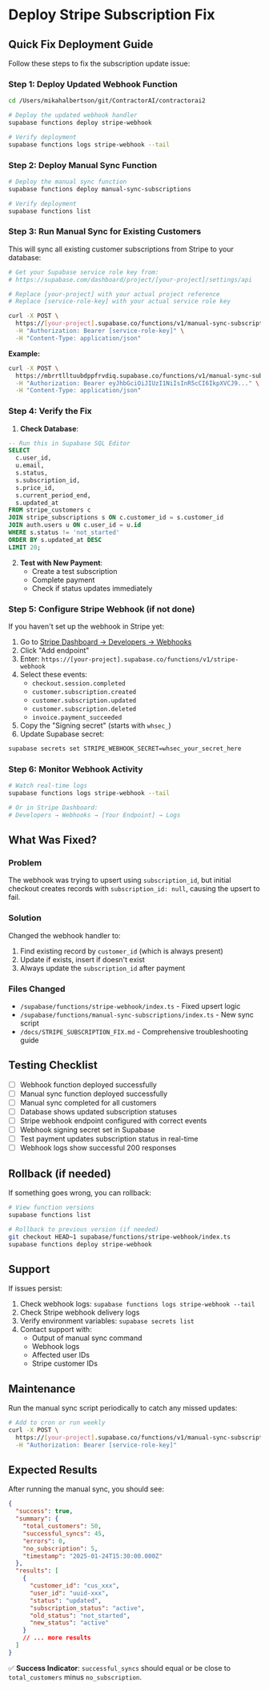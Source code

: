 # Deploy Stripe Subscription Fix

## Quick Fix Deployment Guide

Follow these steps to fix the subscription update issue:

### Step 1: Deploy Updated Webhook Function

```bash
cd /Users/mikahalbertson/git/ContractorAI/contractorai2

# Deploy the updated webhook handler
supabase functions deploy stripe-webhook

# Verify deployment
supabase functions logs stripe-webhook --tail
```

### Step 2: Deploy Manual Sync Function

```bash
# Deploy the manual sync function
supabase functions deploy manual-sync-subscriptions

# Verify deployment
supabase functions list
```

### Step 3: Run Manual Sync for Existing Customers

This will sync all existing customer subscriptions from Stripe to your database:

```bash
# Get your Supabase service role key from:
# https://supabase.com/dashboard/project/[your-project]/settings/api

# Replace [your-project] with your actual project reference
# Replace [service-role-key] with your actual service role key

curl -X POST \
  https://[your-project].supabase.co/functions/v1/manual-sync-subscriptions \
  -H "Authorization: Bearer [service-role-key]" \
  -H "Content-Type: application/json"
```

**Example:**
```bash
curl -X POST \
  https://mbrrtlltuubdppfrvdiq.supabase.co/functions/v1/manual-sync-subscriptions \
  -H "Authorization: Bearer eyJhbGciOiJIUzI1NiIsInR5cCI6IkpXVCJ9..." \
  -H "Content-Type: application/json"
```

### Step 4: Verify the Fix

1. **Check Database**:

```sql
-- Run this in Supabase SQL Editor
SELECT
  c.user_id,
  u.email,
  s.status,
  s.subscription_id,
  s.price_id,
  s.current_period_end,
  s.updated_at
FROM stripe_customers c
JOIN stripe_subscriptions s ON c.customer_id = s.customer_id
JOIN auth.users u ON c.user_id = u.id
WHERE s.status != 'not_started'
ORDER BY s.updated_at DESC
LIMIT 20;
```

2. **Test with New Payment**:
   - Create a test subscription
   - Complete payment
   - Check if status updates immediately

### Step 5: Configure Stripe Webhook (if not done)

If you haven't set up the webhook in Stripe yet:

1. Go to [Stripe Dashboard → Developers → Webhooks](https://dashboard.stripe.com/webhooks)
2. Click "Add endpoint"
3. Enter: `https://[your-project].supabase.co/functions/v1/stripe-webhook`
4. Select these events:
   - `checkout.session.completed`
   - `customer.subscription.created`
   - `customer.subscription.updated`
   - `customer.subscription.deleted`
   - `invoice.payment_succeeded`
5. Copy the "Signing secret" (starts with `whsec_`)
6. Update Supabase secret:

```bash
supabase secrets set STRIPE_WEBHOOK_SECRET=whsec_your_secret_here
```

### Step 6: Monitor Webhook Activity

```bash
# Watch real-time logs
supabase functions logs stripe-webhook --tail

# Or in Stripe Dashboard:
# Developers → Webhooks → [Your Endpoint] → Logs
```

## What Was Fixed?

### Problem
The webhook was trying to upsert using `subscription_id`, but initial checkout creates records with `subscription_id: null`, causing the upsert to fail.

### Solution
Changed the webhook handler to:
1. Find existing record by `customer_id` (which is always present)
2. Update if exists, insert if doesn't exist
3. Always update the `subscription_id` after payment

### Files Changed
- `/supabase/functions/stripe-webhook/index.ts` - Fixed upsert logic
- `/supabase/functions/manual-sync-subscriptions/index.ts` - New sync script
- `/docs/STRIPE_SUBSCRIPTION_FIX.md` - Comprehensive troubleshooting guide

## Testing Checklist

- [ ] Webhook function deployed successfully
- [ ] Manual sync function deployed successfully
- [ ] Manual sync completed for all customers
- [ ] Database shows updated subscription statuses
- [ ] Stripe webhook endpoint configured with correct events
- [ ] Webhook signing secret set in Supabase
- [ ] Test payment updates subscription status in real-time
- [ ] Webhook logs show successful 200 responses

## Rollback (if needed)

If something goes wrong, you can rollback:

```bash
# View function versions
supabase functions list

# Rollback to previous version (if needed)
git checkout HEAD~1 supabase/functions/stripe-webhook/index.ts
supabase functions deploy stripe-webhook
```

## Support

If issues persist:

1. Check webhook logs: `supabase functions logs stripe-webhook --tail`
2. Check Stripe webhook delivery logs
3. Verify environment variables: `supabase secrets list`
4. Contact support with:
   - Output of manual sync command
   - Webhook logs
   - Affected user IDs
   - Stripe customer IDs

## Maintenance

Run the manual sync script periodically to catch any missed updates:

```bash
# Add to cron or run weekly
curl -X POST \
  https://[your-project].supabase.co/functions/v1/manual-sync-subscriptions \
  -H "Authorization: Bearer [service-role-key]"
```

## Expected Results

After running the manual sync, you should see:

```json
{
  "success": true,
  "summary": {
    "total_customers": 50,
    "successful_syncs": 45,
    "errors": 0,
    "no_subscription": 5,
    "timestamp": "2025-01-24T15:30:00.000Z"
  },
  "results": [
    {
      "customer_id": "cus_xxx",
      "user_id": "uuid-xxx",
      "status": "updated",
      "subscription_status": "active",
      "old_status": "not_started",
      "new_status": "active"
    }
    // ... more results
  ]
}
```

✅ **Success Indicator**: `successful_syncs` should equal or be close to `total_customers` minus `no_subscription`.
